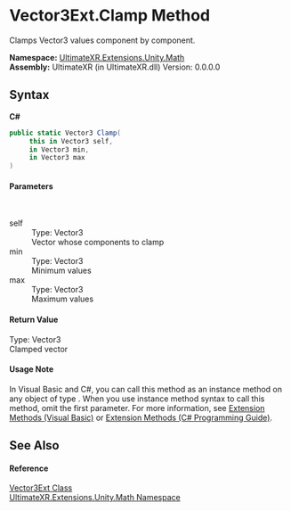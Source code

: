 # Vector3Ext.Clamp Method 
 

Clamps Vector3 values component by component.

**Namespace:**&nbsp;<a href="N_UltimateXR_Extensions_Unity_Math">UltimateXR.Extensions.Unity.Math</a><br />**Assembly:**&nbsp;UltimateXR (in UltimateXR.dll) Version: 0.0.0.0

## Syntax

**C#**<br />
``` C#
public static Vector3 Clamp(
	 this in Vector3 self,
	 in Vector3 min,
	 in Vector3 max
)
```


#### Parameters
&nbsp;<dl><dt>self</dt><dd>Type: Vector3<br />Vector whose components to clamp</dd><dt>min</dt><dd>Type: Vector3<br />Minimum values</dd><dt>max</dt><dd>Type: Vector3<br />Maximum values</dd></dl>

#### Return Value
Type: Vector3<br />Clamped vector

#### Usage Note
In Visual Basic and C#, you can call this method as an instance method on any object of type . When you use instance method syntax to call this method, omit the first parameter. For more information, see <a href="https://docs.microsoft.com/dotnet/visual-basic/programming-guide/language-features/procedures/extension-methods" target="_blank" rel="noopener noreferrer">Extension Methods (Visual Basic)</a> or <a href="https://docs.microsoft.com/dotnet/csharp/programming-guide/classes-and-structs/extension-methods" target="_blank" rel="noopener noreferrer">Extension Methods (C# Programming Guide)</a>.

## See Also


#### Reference
<a href="T_UltimateXR_Extensions_Unity_Math_Vector3Ext">Vector3Ext Class</a><br /><a href="N_UltimateXR_Extensions_Unity_Math">UltimateXR.Extensions.Unity.Math Namespace</a><br />